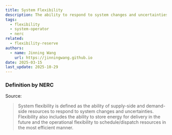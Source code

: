 ```yaml
---
title: System Flexibility
description: The ability to respond to system changes and uncertainties.
tags:
  - flexibility
  - system-operator
  - nerc
related:
  - flexibility-reserve
authors:
  - name: Jinning Wang
    url: https://jinningwang.github.io
date: 2025-03-15
last_update: 2025-10-29
---
```


### Definition by NERC

Source: <d-cite key="nerc2010flexible"></d-cite>

> System flexibility is defined as the ability of supply-side and demand-side resources to respond to system changes and uncertainties. Flexibility also includes the ability to store energy for delivery in the future and the operational flexibility to schedule/dispatch resources in the most efficient manner.
